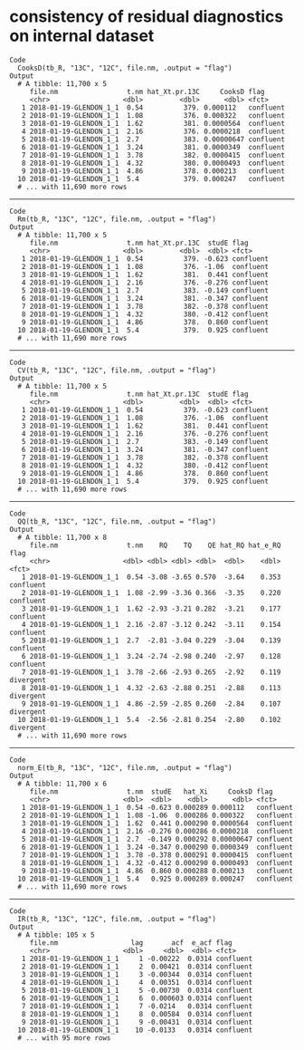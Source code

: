 # consistency of residual diagnostics on internal dataset

    Code
      CooksD(tb_R, "13C", "12C", file.nm, .output = "flag")
    Output
      # A tibble: 11,700 x 5
         file.nm                 t.nm hat_Xt.pr.13C     CooksD flag     
         <chr>                  <dbl>         <dbl>      <dbl> <fct>    
       1 2018-01-19-GLENDON_1_1  0.54          379. 0.000112   confluent
       2 2018-01-19-GLENDON_1_1  1.08          376. 0.000322   confluent
       3 2018-01-19-GLENDON_1_1  1.62          381. 0.0000564  confluent
       4 2018-01-19-GLENDON_1_1  2.16          376. 0.0000218  confluent
       5 2018-01-19-GLENDON_1_1  2.7           383. 0.00000647 confluent
       6 2018-01-19-GLENDON_1_1  3.24          381. 0.0000349  confluent
       7 2018-01-19-GLENDON_1_1  3.78          382. 0.0000415  confluent
       8 2018-01-19-GLENDON_1_1  4.32          380. 0.0000493  confluent
       9 2018-01-19-GLENDON_1_1  4.86          378. 0.000213   confluent
      10 2018-01-19-GLENDON_1_1  5.4           379. 0.000247   confluent
      # ... with 11,690 more rows

---

    Code
      Rm(tb_R, "13C", "12C", file.nm, .output = "flag")
    Output
      # A tibble: 11,700 x 5
         file.nm                 t.nm hat_Xt.pr.13C  studE flag     
         <chr>                  <dbl>         <dbl>  <dbl> <fct>    
       1 2018-01-19-GLENDON_1_1  0.54          379. -0.623 confluent
       2 2018-01-19-GLENDON_1_1  1.08          376. -1.06  confluent
       3 2018-01-19-GLENDON_1_1  1.62          381.  0.441 confluent
       4 2018-01-19-GLENDON_1_1  2.16          376. -0.276 confluent
       5 2018-01-19-GLENDON_1_1  2.7           383. -0.149 confluent
       6 2018-01-19-GLENDON_1_1  3.24          381. -0.347 confluent
       7 2018-01-19-GLENDON_1_1  3.78          382. -0.378 confluent
       8 2018-01-19-GLENDON_1_1  4.32          380. -0.412 confluent
       9 2018-01-19-GLENDON_1_1  4.86          378.  0.860 confluent
      10 2018-01-19-GLENDON_1_1  5.4           379.  0.925 confluent
      # ... with 11,690 more rows

---

    Code
      CV(tb_R, "13C", "12C", file.nm, .output = "flag")
    Output
      # A tibble: 11,700 x 5
         file.nm                 t.nm hat_Xt.pr.13C  studE flag     
         <chr>                  <dbl>         <dbl>  <dbl> <fct>    
       1 2018-01-19-GLENDON_1_1  0.54          379. -0.623 confluent
       2 2018-01-19-GLENDON_1_1  1.08          376. -1.06  confluent
       3 2018-01-19-GLENDON_1_1  1.62          381.  0.441 confluent
       4 2018-01-19-GLENDON_1_1  2.16          376. -0.276 confluent
       5 2018-01-19-GLENDON_1_1  2.7           383. -0.149 confluent
       6 2018-01-19-GLENDON_1_1  3.24          381. -0.347 confluent
       7 2018-01-19-GLENDON_1_1  3.78          382. -0.378 confluent
       8 2018-01-19-GLENDON_1_1  4.32          380. -0.412 confluent
       9 2018-01-19-GLENDON_1_1  4.86          378.  0.860 confluent
      10 2018-01-19-GLENDON_1_1  5.4           379.  0.925 confluent
      # ... with 11,690 more rows

---

    Code
      QQ(tb_R, "13C", "12C", file.nm, .output = "flag")
    Output
      # A tibble: 11,700 x 8
         file.nm                 t.nm    RQ    TQ    QE hat_RQ hat_e_RQ flag     
         <chr>                  <dbl> <dbl> <dbl> <dbl>  <dbl>    <dbl> <fct>    
       1 2018-01-19-GLENDON_1_1  0.54 -3.08 -3.65 0.570  -3.64    0.353 confluent
       2 2018-01-19-GLENDON_1_1  1.08 -2.99 -3.36 0.366  -3.35    0.220 confluent
       3 2018-01-19-GLENDON_1_1  1.62 -2.93 -3.21 0.282  -3.21    0.177 confluent
       4 2018-01-19-GLENDON_1_1  2.16 -2.87 -3.12 0.242  -3.11    0.154 confluent
       5 2018-01-19-GLENDON_1_1  2.7  -2.81 -3.04 0.229  -3.04    0.139 confluent
       6 2018-01-19-GLENDON_1_1  3.24 -2.74 -2.98 0.240  -2.97    0.128 confluent
       7 2018-01-19-GLENDON_1_1  3.78 -2.66 -2.93 0.265  -2.92    0.119 divergent
       8 2018-01-19-GLENDON_1_1  4.32 -2.63 -2.88 0.251  -2.88    0.113 divergent
       9 2018-01-19-GLENDON_1_1  4.86 -2.59 -2.85 0.260  -2.84    0.107 divergent
      10 2018-01-19-GLENDON_1_1  5.4  -2.56 -2.81 0.254  -2.80    0.102 divergent
      # ... with 11,690 more rows

---

    Code
      norm_E(tb_R, "13C", "12C", file.nm, .output = "flag")
    Output
      # A tibble: 11,700 x 6
         file.nm                 t.nm  studE   hat_Xi     CooksD flag     
         <chr>                  <dbl>  <dbl>    <dbl>      <dbl> <fct>    
       1 2018-01-19-GLENDON_1_1  0.54 -0.623 0.000289 0.000112   confluent
       2 2018-01-19-GLENDON_1_1  1.08 -1.06  0.000286 0.000322   confluent
       3 2018-01-19-GLENDON_1_1  1.62  0.441 0.000290 0.0000564  confluent
       4 2018-01-19-GLENDON_1_1  2.16 -0.276 0.000286 0.0000218  confluent
       5 2018-01-19-GLENDON_1_1  2.7  -0.149 0.000292 0.00000647 confluent
       6 2018-01-19-GLENDON_1_1  3.24 -0.347 0.000290 0.0000349  confluent
       7 2018-01-19-GLENDON_1_1  3.78 -0.378 0.000291 0.0000415  confluent
       8 2018-01-19-GLENDON_1_1  4.32 -0.412 0.000290 0.0000493  confluent
       9 2018-01-19-GLENDON_1_1  4.86  0.860 0.000288 0.000213   confluent
      10 2018-01-19-GLENDON_1_1  5.4   0.925 0.000289 0.000247   confluent
      # ... with 11,690 more rows

---

    Code
      IR(tb_R, "13C", "12C", file.nm, .output = "flag")
    Output
      # A tibble: 105 x 5
         file.nm                  lag       acf  e_acf flag     
         <chr>                  <dbl>     <dbl>  <dbl> <fct>    
       1 2018-01-19-GLENDON_1_1     1 -0.00222  0.0314 confluent
       2 2018-01-19-GLENDON_1_1     2  0.00421  0.0314 confluent
       3 2018-01-19-GLENDON_1_1     3 -0.00344  0.0314 confluent
       4 2018-01-19-GLENDON_1_1     4  0.00351  0.0314 confluent
       5 2018-01-19-GLENDON_1_1     5 -0.00730  0.0314 confluent
       6 2018-01-19-GLENDON_1_1     6  0.000603 0.0314 confluent
       7 2018-01-19-GLENDON_1_1     7 -0.0214   0.0314 confluent
       8 2018-01-19-GLENDON_1_1     8  0.00584  0.0314 confluent
       9 2018-01-19-GLENDON_1_1     9 -0.00431  0.0314 confluent
      10 2018-01-19-GLENDON_1_1    10 -0.0133   0.0314 confluent
      # ... with 95 more rows

